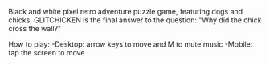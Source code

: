 Black and white pixel retro adventure puzzle game, featuring dogs and chicks.
GLITCHICKEN is the final answer to the question: "Why did the chick cross the wall?"

How to play:
-Desktop: arrow keys to move and M to mute music
-Mobile: tap the screen to move